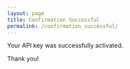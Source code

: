```yaml
---
layout: page
title: Confirmation Successful
permalink: /confirmation_successful/
---
```


Your API key was successfully activated.

Thank you!